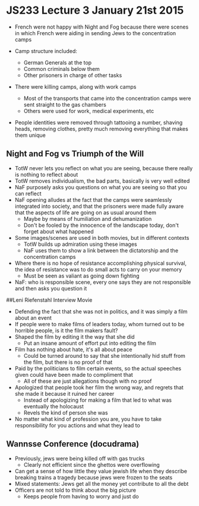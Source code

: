 # JS233 Lecture 3 January 21st 2015
- French were not happy with Night and Fog because there were scenes in which French were aiding in sending Jews to the concentration camps 
- Camp structure included:
    - German Generals at the top
    - Common criminals below them
    - Other prisoners in charge of other tasks

- There were killing camps, along with work camps
    - Most of the transports that came into the concentration camps were sent straight to the gas chambers
    - Others were used for work, medical experiments, etc

- People identities were removed through tattooing a number, shaving heads, removing clothes, pretty much removing everything that makes them unique

## Night and Fog vs Triumph of the Will
- TotW never lets you reflect on what you are seeing, because there really is nothing to reflect about
- TotW removes individualism, the bad parts, basically is very well edited
- NaF purposely asks you questions on what you are seeing so that you can reflect
- NaF opening alludes at the fact that the camps were seamlessly integrated into society, and that the prisoners were made fully aware that the aspects of life are going on as usual around them
    - Maybe by means of humiliation and dehumanization
    - Don't be fooled by the innocence of the landscape today, don't forget about what happened
- Some images/scenes are used in both movies, but in different contexts
    - TotW builds up admiration using these images
    - NaF uses them to show a link between the dictatorship and the concentration camps
- Where there is no hope of resistance accomplishing physical survival, the idea of resistance was to do small acts to carry on your memory
    - Must be seen as valiant as going down fighting
- NaF: who is responsible scene, every one says they are not responsible and then asks you question it

##Leni Riefenstahl Interview Movie
- Defending the fact that she was not in politics, and it was simply a film about an event
- If people were to make films of leaders today, whom turned out to be horrible people, is it the film makers fault?
- Shaped the film by editing it the way that she did
    - Put an insane amount of effort put into editing the film
- Film has nothing about hate, it's all about peace
    - Could be turned around to say that she intentionally hid stuff from the film, but there is no proof of that
- Paid by the politicians to film certain events, so the actual speeches given could have been made to compliment that
    - All of these are just allegations though with no proof
- Apologized that people took her film the wrong way, and regrets that she made it because it ruined her career
    - Instead of apologizing for making a film that led to what was eventually the holocaust
    - Revels the kind of person she was
- No matter what kind of profession you are, you have to take responsibility for you actions and what they lead to

##  Wannsse Conference (docudrama)
- Previously, jews were being killed off with gas trucks
    - Clearly not efficient since the ghettos were overflowing
- Can get a sense of how little they value jewish life when they describe breaking trains a tragedy because jews were frozen to the seats
- Mixed statements: Jews get all the money yet contribute to all the debt
- Officers are not told to think about the big picture
    - Keeps people from having to worry and just do

